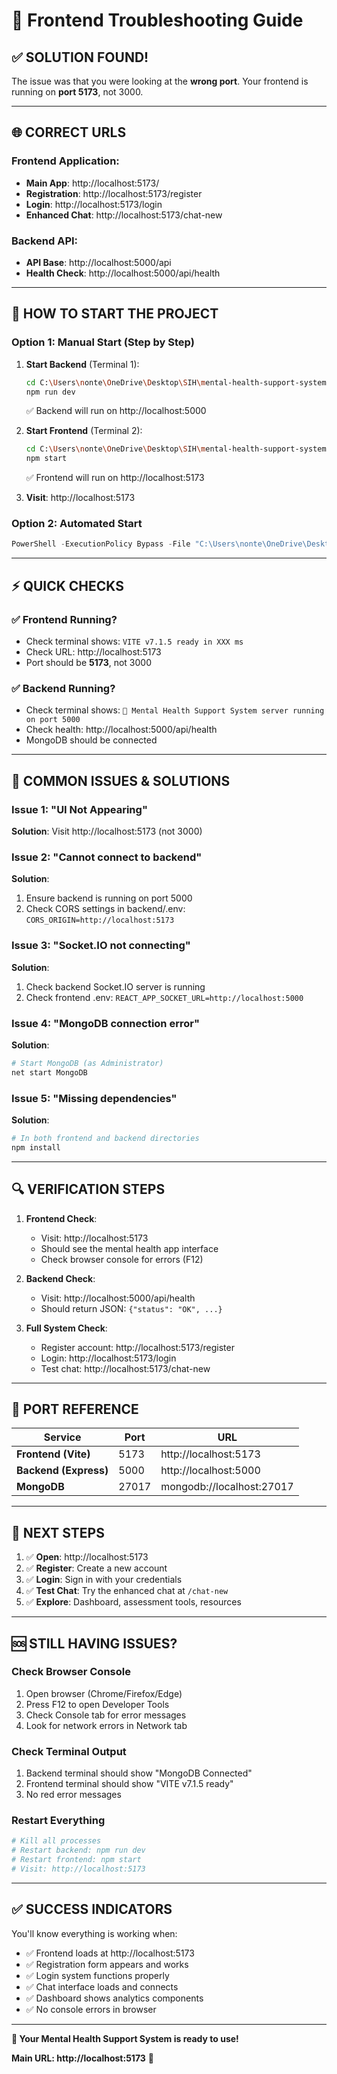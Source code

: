 # 🔧 Frontend Troubleshooting Guide

## ✅ **SOLUTION FOUND!**

The issue was that you were looking at the **wrong port**. Your frontend is running on **port 5173**, not 3000.

---

## 🌐 **CORRECT URLS**

### **Frontend Application:**
- **Main App**: http://localhost:5173/
- **Registration**: http://localhost:5173/register
- **Login**: http://localhost:5173/login  
- **Enhanced Chat**: http://localhost:5173/chat-new

### **Backend API:**
- **API Base**: http://localhost:5000/api
- **Health Check**: http://localhost:5000/api/health

---

## 🚀 **HOW TO START THE PROJECT**

### **Option 1: Manual Start (Step by Step)**

1. **Start Backend** (Terminal 1):
   ```bash
   cd C:\Users\nonte\OneDrive\Desktop\SIH\mental-health-support-system\backend
   npm run dev
   ```
   ✅ Backend will run on http://localhost:5000

2. **Start Frontend** (Terminal 2):
   ```bash
   cd C:\Users\nonte\OneDrive\Desktop\SIH\mental-health-support-system\frontend
   npm start
   ```
   ✅ Frontend will run on http://localhost:5173

3. **Visit**: http://localhost:5173

### **Option 2: Automated Start**
```powershell
PowerShell -ExecutionPolicy Bypass -File "C:\Users\nonte\OneDrive\Desktop\SIH\mental-health-support-system\START_PROJECT.ps1"
```

---

## ⚡ **QUICK CHECKS**

### **✅ Frontend Running?**
- Check terminal shows: `VITE v7.1.5 ready in XXX ms`
- Check URL: http://localhost:5173
- Port should be **5173**, not 3000

### **✅ Backend Running?**  
- Check terminal shows: `🚀 Mental Health Support System server running on port 5000`
- Check health: http://localhost:5000/api/health
- MongoDB should be connected

---

## 🐛 **COMMON ISSUES & SOLUTIONS**

### **Issue 1: "UI Not Appearing"**
**Solution**: Visit http://localhost:5173 (not 3000)

### **Issue 2: "Cannot connect to backend"**
**Solution**: 
1. Ensure backend is running on port 5000
2. Check CORS settings in backend/.env: `CORS_ORIGIN=http://localhost:5173`

### **Issue 3: "Socket.IO not connecting"**
**Solution**:
1. Check backend Socket.IO server is running
2. Check frontend .env: `REACT_APP_SOCKET_URL=http://localhost:5000`

### **Issue 4: "MongoDB connection error"**
**Solution**:
```bash
# Start MongoDB (as Administrator)
net start MongoDB
```

### **Issue 5: "Missing dependencies"**
**Solution**:
```bash
# In both frontend and backend directories
npm install
```

---

## 🔍 **VERIFICATION STEPS**

1. **Frontend Check**:
   - Visit: http://localhost:5173
   - Should see the mental health app interface
   - Check browser console for errors (F12)

2. **Backend Check**:
   - Visit: http://localhost:5000/api/health
   - Should return JSON: `{"status": "OK", ...}`

3. **Full System Check**:
   - Register account: http://localhost:5173/register
   - Login: http://localhost:5173/login
   - Test chat: http://localhost:5173/chat-new

---

## 📝 **PORT REFERENCE**

| Service | Port | URL |
|---------|------|-----|
| **Frontend (Vite)** | 5173 | http://localhost:5173 |
| **Backend (Express)** | 5000 | http://localhost:5000 |
| **MongoDB** | 27017 | mongodb://localhost:27017 |

---

## 🎯 **NEXT STEPS**

1. ✅ **Open**: http://localhost:5173
2. ✅ **Register**: Create a new account
3. ✅ **Login**: Sign in with your credentials  
4. ✅ **Test Chat**: Try the enhanced chat at `/chat-new`
5. ✅ **Explore**: Dashboard, assessment tools, resources

---

## 🆘 **STILL HAVING ISSUES?**

### **Check Browser Console**
1. Open browser (Chrome/Firefox/Edge)
2. Press F12 to open Developer Tools
3. Check Console tab for error messages
4. Look for network errors in Network tab

### **Check Terminal Output**
1. Backend terminal should show "MongoDB Connected"
2. Frontend terminal should show "VITE v7.1.5 ready"
3. No red error messages

### **Restart Everything**
```bash
# Kill all processes
# Restart backend: npm run dev
# Restart frontend: npm start  
# Visit: http://localhost:5173
```

---

## ✅ **SUCCESS INDICATORS**

You'll know everything is working when:
- ✅ Frontend loads at http://localhost:5173
- ✅ Registration form appears and works
- ✅ Login system functions properly
- ✅ Chat interface loads and connects
- ✅ Dashboard shows analytics components
- ✅ No console errors in browser

---

**🎉 Your Mental Health Support System is ready to use!**

**Main URL: http://localhost:5173** 🚀